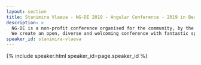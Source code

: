 ```yaml
---
layout: section
title: Stanimira Vlaeva - NG-DE 2019 - Angular Conference - 2019 in Berlin
description: >
  NG-DE is a non-profit conference organised for the community, by the community.
  We create an open, diverse and welcoming conference with fantastic speakers and a warm and friendly environment. 
speaker_id: stanimira-vlaeva
---
```


{% include speaker.html speaker_id=page.speaker_id %}
